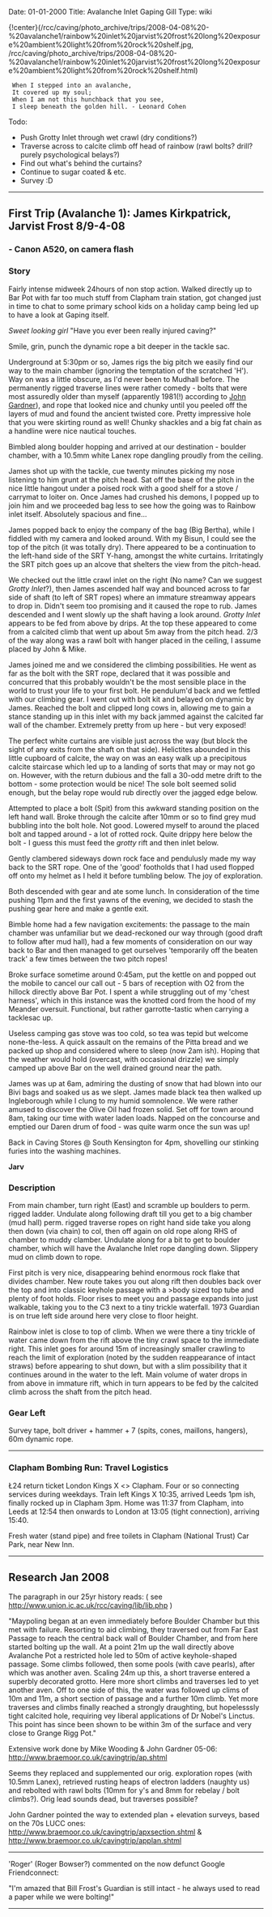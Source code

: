 Date: 01-01-2000
Title: Avalanche Inlet Gaping Gill
Type: wiki


{!center}(/rcc/caving/photo_archive/trips/2008-04-08%20-%20avalanche1/rainbow%20inlet%20jarvist%20frost%20long%20exposure%20ambient%20light%20from%20rock%20shelf.jpg, /rcc/caving/photo_archive/trips/2008-04-08%20-%20avalanche1/rainbow%20inlet%20jarvist%20frost%20long%20exposure%20ambient%20light%20from%20rock%20shelf.html)

     When I stepped into an avalanche,
     It covered up my soul;
     When I am not this hunchback that you see,
     I sleep beneath the golden hill. - Leonard Cohen

Todo:

-   Push Grotty Inlet through wet crawl (dry conditions?)
-   Traverse across to calcite climb off head of rainbow (rawl bolts?
    drill? purely psychological belays?)
-   Find out what's behind the curtains?
-   Continue to sugar coated & etc.
-   Survey :D

------------------------------------------------------------------------

First Trip (Avalanche 1): James Kirkpatrick, Jarvist Frost 8/9-4-08
-------------------------------------------------------------------

### - Canon A520, on camera flash

### Story

Fairly intense midweek 24hours of non stop action. Walked directly up to
Bar Pot with far too much stuff from Clapham train station, got changed
just in time to chat to some primary school kids on a holiday camp being
led up to have a look at Gaping itself.

*Sweet looking girl* "Have you ever been really injured caving?"

Smile, grin, punch the dynamic rope a bit deeper in the tackle sac.

Underground at 5:30pm or so, James rigs the big pitch we easily find our
way to the main chamber (ignoring the temptation of the scratched 'H').
Way on was a little obscure, as I'd never been to Mudhall before. The
permanently rigged traverse lines were rather comedy - bolts that were
most assuredly older than myself (apparently 1981(!) according to [John
Gardner](http://www.braemoor.co.uk/cavingtrip/route10.shtml)),
and rope that looked nice and chunky until you peeled off the layers of
mud and found the ancient twisted core. Pretty impressive hole that you
were skirting round as well! Chunky shackles and a big fat chain as a
handline were nice nautical touches.

Bimbled along boulder hopping and arrived at our destination - boulder
chamber, with a 10.5mm white Lanex rope dangling proudly from the
ceiling.

James shot up with the tackle, cue twenty minutes picking my nose
listening to him grunt at the pitch head. Sat off the base of the pitch
in the nice little hangout under a poised rock with a good shelf for a
stove / carrymat to loiter on. Once James had crushed his demons, I
popped up to join him and we proceeded bag less to see how the going was
to Rainbow inlet itself. Absolutely spacious and fine...

James popped back to enjoy the company of the bag (Big Bertha), while I
fiddled with my camera and looked around. With my Bisun, I could see the
top of the pitch (it was totally dry). There appeared to be a
continuation to the left-hand side of the SRT Y-hang, amongst the white
curtains. Irritatingly the SRT pitch goes up an alcove that shelters the
view from the pitch-head.

We checked out the little crawl inlet on the right (No name? Can we
suggest *Grotty Inlet*?), then James ascended half way and bounced
across to far side of shaft (to left of SRT ropes) where an immature
streamway appears to drop in. Didn't seem too promising and it caused
the rope to rub. James descended and I went slowly up the shaft having a
look around. *Grotty Inlet* appears to be fed from above by drips. At
the top these appeared to come from a calcited climb that went up about
5m away from the pitch head. 2/3 of the way along was a rawl bolt with
hanger placed in the ceiling, I assume placed by John & Mike.

James joined me and we considered the climbing possibilities. He went as
far as the bolt with the SRT rope, declared that it was possible and
concurred that this probably wouldn't be the most sensible place in the
world to trust your life to your first bolt. He pendulum'd back and we
fettled with our climbing gear. I went out with bolt kit and belayed on
dynamic by James. Reached the bolt and clipped long cows in, allowing me
to gain a stance standing up in this inlet with my back jammed against
the calcited far wall of the chamber. Extremely pretty from up here -
but very exposed!

The perfect white curtains are visible just across the way (but block
the sight of any exits from the shaft on that side). Helictites abounded
in this little cupboard of calcite, the way on was an easy walk up a
precipitous calcite staircase which led up to a landing of sorts that
may or may not go on. However, with the return dubious and the fall a
30-odd metre drift to the bottom - some protection would be nice! The
sole bolt seemed solid enough, but the belay rope would rub directly
over the jagged edge below.

Attempted to place a bolt (Spit) from this awkward standing position on
the left hand wall. Broke through the calcite after 10mm or so to find
grey mud bubbling into the bolt hole. Not good. Lowered myself to around
the placed bolt and tapped around - a lot of rotted rock. Quite drippy
here below the bolt - I guess this must feed the *grotty* rift and then
inlet below.

Gently clambered sideways down rock face and pendulusly made my way back
to the SRT rope. One of the 'good' footholds that I had used flopped off
onto my helmet as I held it before tumbling below. The joy of
exploration.

Both descended with gear and ate some lunch. In consideration of the
time pushing 11pm and the first yawns of the evening, we decided to
stash the pushing gear here and make a gentle exit.

Bimble home had a few navigation excitements: the passage to the main
chamber was unfamiliar but we dead-reckoned our way through (good draft
to follow after mud hall), had a few moments of consideration on our way
back to Bar and then managed to get ourselves 'temporarily off the
beaten track' a few times between the two pitch ropes!

Broke surface sometime around 0:45am, put the kettle on and popped out
the mobile to cancel our call out - 5 bars of reception with O2 from the
hillock directly above Bar Pot. I spent a while struggling out of my
'chest harness', which in this instance was the knotted cord from the
hood of my Meander oversuit. Functional, but rather garrotte-tastic when
carrying a tacklesac up.

Useless camping gas stove was too cold, so tea was tepid but welcome
none-the-less. A quick assault on the remains of the Pitta bread and we
packed up shop and considered where to sleep (now 2am ish). Hoping that
the weather would hold (overcast, with occasional drizzle) we simply
camped up above Bar on the well drained ground near the path.

James was up at 6am, admiring the dusting of snow that had blown into
our Bivi bags and soaked us as we slept. James made black tea then
walked up Ingleborough while I clung to my humid somnolence. We were
rather amused to discover the Olive Oil had frozen solid. Set off for
town around 8am, taking our time with water laden loads. Napped on the
concourse and emptied our Daren drum of food - was quite warm once the
sun was up!

Back in Caving Stores @ South Kensington for 4pm, shovelling our
stinking furies into the washing machines.

**Jarv**





### Description

From main chamber, turn right (East) and scramble up boulders to perm.
rigged ladder. Undulate along following draft till you get to a big
chamber (mud hall) perm. rigged traverse ropes on right hand side take
you along then down (via chain) to col, then off again on old rope along
RHS of chamber to muddy clamber. Undulate along for a bit to get to
boulder chamber, which will have the Avalanche Inlet rope dangling down.
Slippery mud on climb down to rope.

First pitch is very nice, disappearing behind enormous rock flake that
divides chamber. New route takes you out along rift then doubles back
over the top and into classic keyhole passage with a &gt;body sized top
tube and plenty of foot holds. Floor rises to meet you and passage
expands into just walkable, taking you to the C3 next to a tiny trickle
waterfall. 1973 Guardian is on true left side around here very close to
floor height.

Rainbow inlet is close to top of climb. When we were there a tiny
trickle of water came down from the rift above the tiny crawl space to
the immediate right. This inlet goes for around 15m of increasingly
smaller crawling to reach the limit of exploration (noted by the sudden
reappearance of intact straws) before appearing to shut down, but with a
slim possibility that it continues around in the water to the left. Main
volume of water drops in from above in immature rift, which in turn
appears to be fed by the calcited climb across the shaft from the pitch
head.





### Gear Left

Survey tape, bolt driver + hammer + 7 (spits, cones, maillons, hangers),
60m dynamic rope.





------------------------------------------------------------------------





### Clapham Bombing Run: Travel Logistics

Ł24 return ticket London Kings X &lt;&gt; Clapham. Four or so connecting
services during weekdays. Train left Kings X 10:35, arrived Leeds 1pm
ish, finally rocked up in Clapham 3pm. Home was 11:37 from Clapham, into
Leeds at 12:54 then onwards to London at 13:05 (tight connection),
arriving 15:40.

Fresh water (stand pipe) and free toilets in Clapham (National Trust)
Car Park, near New Inn.





------------------------------------------------------------------------





Research Jan 2008
-----------------

The paragraph in our 25yr history reads: ( see
<http://www.union.ic.ac.uk/rcc/caving/lib/lib.php> )

"Maypoling began at an even immediately before Boulder Chamber but this
met with failure. Resorting to aid climbing, they traversed out from Far
East Passage to reach the central back wall of Boulder Chamber, and from
here started bolting up the wall. At a point 21m up the wall directly
above Avalanche Pot a restricted hole led to 50m of active
keyhole-shaped passage. Some climbs followed, then some pools (with cave
pearls), after which was another aven. Scaling 24m up this, a short
traverse entered a superbly decorated grotto. Here more short climbs and
traverses led to yet another aven. Off to one side of this, the water
was followed up clims of 10m and 11m, a short section of passage and a
further 10m climb. Yet more traverses and climbs finally reached a
strongly draughting, but hopelesssly tight calcited hole, requiring vey
liberal applications of Dr Nobel's Linctus. This point has since been
shown to be within 3m of the surface and very close to Grange Rigg Pot."

Extensive work done by Mike Wooding & John Gardner 05-06:
<http://www.braemoor.co.uk/cavingtrip/ap.shtml>

Seems they replaced and supplemented our orig. exploration ropes (with
10.5mm Lanex), retrieved rusting heaps of electron ladders (naughty us)
and rebolted with rawl bolts (10mm for y's and 8mm for rebelay / bolt
climbs?). Orig lead sounds dead, but traverses possible?

John Gardner pointed the way to extended plan + elevation surveys, based
on the 70s LUCC ones:
<http://www.braemoor.co.uk/cavingtrip/apxsection.shtml> &
<http://www.braemoor.co.uk/cavingtrip/applan.shtml>

------------------------------------------------------------------------

'Roger' (Roger Bowser?) commented on the now defunct Google
Friendconnect:

"I'm amazed that Bill Frost's Guardian is still intact - he always used
to read a paper while we were bolting!"

------------------------------------------------------------------------
